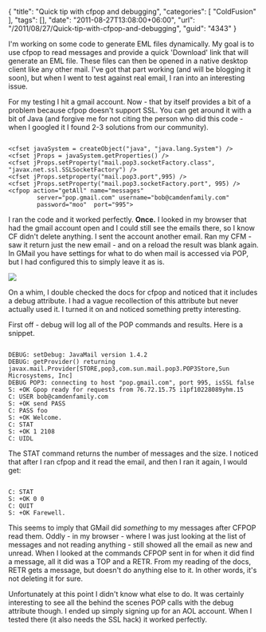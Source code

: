 {
	"title": "Quick tip with cfpop and debugging",
	"categories": [
		"ColdFusion"
	],
	"tags": [],
	"date": "2011-08-27T13:08:00+06:00",
	"url": "/2011/08/27/Quick-tip-with-cfpop-and-debugging",
	"guid": "4343"
}

I'm working on some code to generate EML files dynamically. My goal is to use cfpop to read messages and provide a quick 'Download' link that will generate an EML file. These files can then be opened in a native desktop client like any other mail. I've got that part working (and will be blogging it soon), but when I went to test against real email, I ran into an interesting issue.

<p/>

For my testing I hit a gmail account. Now - that by itself provides a bit of a problem because cfpop doesn't support SSL. You can get around it with a bit of Java (and forgive me for not citing the person who did this code - when I googled it I found 2-3 solutions from our community).

<p/>

<code>
&lt;cfset javaSystem = createObject("java", "java.lang.System") /&gt;
&lt;cfset jProps = javaSystem.getProperties() /&gt;
&lt;cfset jProps.setProperty("mail.pop3.socketFactory.class", "javax.net.ssl.SSLSocketFactory") /&gt;
&lt;cfset jProps.setproperty("mail.pop3.port",995) /&gt;
&lt;cfset jProps.setProperty("mail.pop3.socketFactory.port", 995) /&gt;
&lt;cfpop action="getAll" name="messages" 
		server="pop.gmail.com" username="bob@camdenfamily.com"
		password="moo"  port="995"&gt;
</code>

<p/>

I ran the code and it worked perfectly. <b>Once.</b> I looked in my browser that had the gmail account open and I could still see the emails there, so I know CF didn't delete anything. I sent the account another email. Ran my CFM - saw it return just the new email - and on a reload the result was blank again. In GMail you have settings for what to do when mail is accessed via POP, but I had configured this to simply leave it as is.

<p/>

<img src="http://static.raymondcamden.com/images/ScreenClip164.png" />

<p/>

On a whim, I double checked the docs for cfpop and noticed that it includes a debug attribute. I had a vague recollection of this attribute but never actually used it. I turned it on and noticed something pretty interesting.

<p/>

First off - debug will log all of the POP commands and results. Here is a snippet.

<p/>

<code>
DEBUG: setDebug: JavaMail version 1.4.2
DEBUG: getProvider() returning javax.mail.Provider[STORE,pop3,com.sun.mail.pop3.POP3Store,Sun Microsystems, Inc]
DEBUG POP3: connecting to host "pop.gmail.com", port 995, isSSL false
S: +OK Gpop ready for requests from 76.72.15.75 i1pf10228089yhm.15
C: USER bob@camdenfamily.com
S: +OK send PASS
C: PASS foo
S: +OK Welcome.
C: STAT
S: +OK 1 2108
C: UIDL
</code>

<p>

The STAT command returns the number of messages and the size. I noticed that after I ran cfpop and it read the email, and then I ran it again, I would get:

<p/>

<code>
C: STAT
S: +OK 0 0
C: QUIT
S: +OK Farewell.
</code>

<p/>

This seems to imply that GMail did <i>something</i> to my messages after CFPOP read them. Oddly - in my browser - where I was just looking at the list of messages and not reading anything - still showed all the email as new and unread. When I looked at the commands CFPOP sent in for when it did find a message, all it did was a TOP and a RETR. From my reading of the docs, RETR gets a message, but doesn't do anything else to it. In other words, it's not deleting it for sure.

<p/>

Unfortunately at this point I didn't know what else to do. It was certainly interesting to see all the behind the scenes POP calls with the debug attribute though. I ended up simply signing up for an AOL account. When I tested there (it also needs the SSL hack) it worked perfectly.